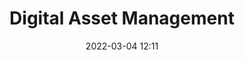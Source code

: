 ---
title: Digital Asset Management
draft: false
date: 2022-03-04 12:11
audience:
  - New Hires
purpose: TBD
tags:
  - Research and Design
---